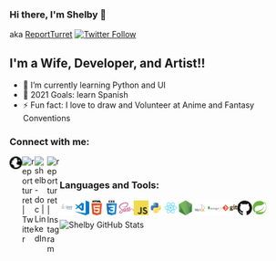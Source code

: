 ### Hi there, I'm Shelby 👋
aka [ReportTurret][website]
[![Twitter Follow](https://img.shields.io/twitter/follow/reportturret?color=1DA1F2&logo=twitter&style=for-the-badge)](https://twitter.com/intent/follow?original_referer=https%3A%2F%2Fgithub.com%2Freportturret&screen_name=reportturret)

## I'm a Wife, Developer, and Artist!!

- 🌱 I’m currently learning Python and UI 
- 🥅 2021 Goals: learn Spanish
- ⚡ Fun fact: I love to draw and Volunteer at Anime and Fantasy Conventions

### Connect with me:

[<img align="left" alt="Shelby-DOC" width="22px" src="https://raw.githubusercontent.com/iconic/open-iconic/master/svg/globe.svg" />][website]
[<img align="left" alt="reportturret | Twitter" width="22px" src="https://cdn.jsdelivr.net/npm/simple-icons@v3/icons/twitter.svg" />][twitter]
[<img align="left" alt="shelb-doc | LinkedIn" width="22px" src="https://cdn.jsdelivr.net/npm/simple-icons@v3/icons/linkedin.svg" />][linkedin]
[<img align="left" alt="reportturret | Instagram" width="22px" src="https://cdn.jsdelivr.net/npm/simple-icons@v3/icons/instagram.svg" />][instagram]

<br />

### Languages and Tools:

<img align="left" alt="Java" width="26px" src="https://raw.githubusercontent.com/github/explore/80688e429a7d4ef2fca1e82350fe8e3517d3494d/topics/java/java.png" />
<img align="left" alt="Visual Studio Code" width="26px" src="https://raw.githubusercontent.com/github/explore/80688e429a7d4ef2fca1e82350fe8e3517d3494d/topics/visual-studio-code/visual-studio-code.png" />
<img align="left" alt="HTML5" width="26px" src="https://raw.githubusercontent.com/github/explore/80688e429a7d4ef2fca1e82350fe8e3517d3494d/topics/html/html.png" />
<img align="left" alt="CSS3" width="26px" src="https://raw.githubusercontent.com/github/explore/80688e429a7d4ef2fca1e82350fe8e3517d3494d/topics/css/css.png" />
<img align="left" alt="Sass" width="26px" src="https://raw.githubusercontent.com/github/explore/80688e429a7d4ef2fca1e82350fe8e3517d3494d/topics/sass/sass.png" />
<img align="left" alt="JavaScript" width="26px" src="https://raw.githubusercontent.com/github/explore/80688e429a7d4ef2fca1e82350fe8e3517d3494d/topics/javascript/javascript.png" />
<img align="left" alt="Python" width="26px" src="https://raw.githubusercontent.com/github/explore/80688e429a7d4ef2fca1e82350fe8e3517d3494d/topics/python/python.png" />
<img align="left" alt="React" width="26px" src="https://raw.githubusercontent.com/github/explore/80688e429a7d4ef2fca1e82350fe8e3517d3494d/topics/react/react.png" />
<img align="left" alt="Node.js" width="26px" src="https://raw.githubusercontent.com/github/explore/80688e429a7d4ef2fca1e82350fe8e3517d3494d/topics/nodejs/nodejs.png" />
<img align="left" alt="MySQL" width="26px" src="https://raw.githubusercontent.com/github/explore/80688e429a7d4ef2fca1e82350fe8e3517d3494d/topics/mysql/mysql.png" />
<img align="left" alt="MongoDB" width="26px" src="https://raw.githubusercontent.com/github/explore/80688e429a7d4ef2fca1e82350fe8e3517d3494d/topics/mongodb/mongodb.png" />
<img align="left" alt="Git" width="26px" src="https://raw.githubusercontent.com/github/explore/80688e429a7d4ef2fca1e82350fe8e3517d3494d/topics/git/git.png" />
<img align="left" alt="GitHub" width="26px" src="https://raw.githubusercontent.com/github/explore/78df643247d429f6cc873026c0622819ad797942/topics/github/github.png" />
<img align="left" alt="Spring" width="26px" src="https://raw.githubusercontent.com/github/explore/78df643247d429f6cc873026c0622819ad797942/topics/spring/spring.png" />

<br />
<br />

<img align="left" alt="Shelby GitHub Stats" src="https://github-readme-stats.vercel.app/api?username=shelb-doc&show_icons=true&hide_border=true" />

[website]: https://shelby-doc-portfolio.netlify.app/
[twitter]: https://twitter.com/reportturret
[instagram]: https://www.instagram.com/reportturret/
[linkedin]: https://www.linkedin.com/in/shelbycignetti/
